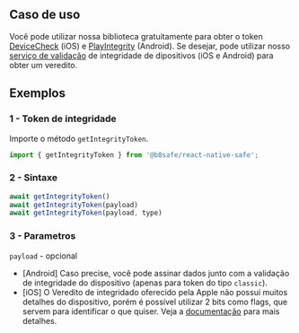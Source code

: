 ## Caso de uso

Você pode utilizar nossa biblioteca gratuitamente para obter o token [DeviceCheck](https://developer.apple.com/documentation/devicecheck) (iOS) e [PlayIntegrity](https://developer.android.com/google/play/integrity/overview) (Android). Se desejar, pode utilizar nosso [serviço de validação](https://safe.b8.com.br/#integration) de integridade de dipositivos (iOS e Android) para obter um veredito.

## Exemplos

### 1 - Token de integridade

Importe o método `getIntegrityToken`.
```js
import { getIntegrityToken } from '@b8safe/react-native-safe';
```

### 2 - Sintaxe

```js
await getIntegrityToken()
await getIntegrityToken(payload)
await getIntegrityToken(payload, type)
```

### 3 - Parametros

`payload` - opcional
- [Android] Caso precise, você pode assinar dados junto com a validação de integridade do dispositivo (apenas para token do tipo `classic`).
- [iOS] O Veredito de integridado oferecido pela Apple não possui muitos detalhes do dispositivo, porém é possível utilizar 2 bits como flags, que servem para identificar o que quiser. Veja a [documentação](https://developer.apple.com/documentation/devicecheck) para mais detalhes.
